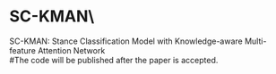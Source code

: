 # SC-KMAN\
SC-KMAN: Stance Classification Model with Knowledge-aware Multi-feature Attention Network\
#The code will be published after the paper is accepted.
